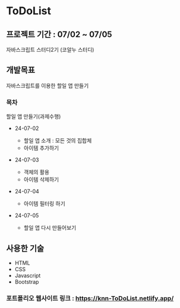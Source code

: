 # ToDoList

## 프로젝트 기간 : 07/02 ~ 07/05

자바스크립트 스터디2기 (코알누 스터디)

## 개발목표

자바스크립트를 이용한 할일 앱 만들기

### 목차

할일 앱 만들기(과제수행)

- 24-07-02

  - 할일 앱 소개 : 모든 것의 집합체
  - 아이템 추가하기

- 24-07-03

  - 객체의 활용
  - 아이템 삭제하기

- 24-07-04

  - 아이템 필터링 하기

- 24-07-05

  - 할일 앱 다시 만들어보기

## 사용한 기술

- HTML
- CSS
- Javascript
- Bootstrap

### 포트폴리오 웹사이트 링크 : <https://knn-ToDoList.netlify.app/>
